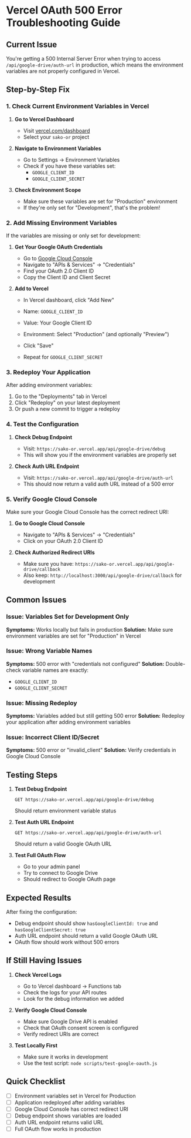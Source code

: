 # Vercel OAuth 500 Error Troubleshooting Guide

## Current Issue

You're getting a 500 Internal Server Error when trying to access `/api/google-drive/auth-url` in production, which means the environment variables are not properly configured in Vercel.

## Step-by-Step Fix

### 1. Check Current Environment Variables in Vercel

1. **Go to Vercel Dashboard**

   - Visit [vercel.com/dashboard](https://vercel.com/dashboard)
   - Select your `sako-or` project

2. **Navigate to Environment Variables**

   - Go to Settings → Environment Variables
   - Check if you have these variables set:
     - `GOOGLE_CLIENT_ID`
     - `GOOGLE_CLIENT_SECRET`

3. **Check Environment Scope**
   - Make sure these variables are set for "Production" environment
   - If they're only set for "Development", that's the problem!

### 2. Add Missing Environment Variables

If the variables are missing or only set for development:

1. **Get Your Google OAuth Credentials**

   - Go to [Google Cloud Console](https://console.cloud.google.com/)
   - Navigate to "APIs & Services" → "Credentials"
   - Find your OAuth 2.0 Client ID
   - Copy the Client ID and Client Secret

2. **Add to Vercel**

   - In Vercel dashboard, click "Add New"
   - Name: `GOOGLE_CLIENT_ID`
   - Value: Your Google Client ID
   - Environment: Select "Production" (and optionally "Preview")
   - Click "Save"

   - Repeat for `GOOGLE_CLIENT_SECRET`

### 3. Redeploy Your Application

After adding environment variables:

1. Go to the "Deployments" tab in Vercel
2. Click "Redeploy" on your latest deployment
3. Or push a new commit to trigger a redeploy

### 4. Test the Configuration

1. **Check Debug Endpoint**

   - Visit: `https://sako-or.vercel.app/api/google-drive/debug`
   - This will show you if the environment variables are properly set

2. **Check Auth URL Endpoint**
   - Visit: `https://sako-or.vercel.app/api/google-drive/auth-url`
   - This should now return a valid auth URL instead of a 500 error

### 5. Verify Google Cloud Console

Make sure your Google Cloud Console has the correct redirect URI:

1. **Go to Google Cloud Console**

   - Navigate to "APIs & Services" → "Credentials"
   - Click on your OAuth 2.0 Client ID

2. **Check Authorized Redirect URIs**
   - Make sure you have: `https://sako-or.vercel.app/api/google-drive/callback`
   - Also keep: `http://localhost:3000/api/google-drive/callback` for development

## Common Issues

### Issue: Variables Set for Development Only

**Symptoms:** Works locally but fails in production
**Solution:** Make sure environment variables are set for "Production" in Vercel

### Issue: Wrong Variable Names

**Symptoms:** 500 error with "credentials not configured"
**Solution:** Double-check variable names are exactly:

- `GOOGLE_CLIENT_ID`
- `GOOGLE_CLIENT_SECRET`

### Issue: Missing Redeploy

**Symptoms:** Variables added but still getting 500 error
**Solution:** Redeploy your application after adding environment variables

### Issue: Incorrect Client ID/Secret

**Symptoms:** 500 error or "invalid_client"
**Solution:** Verify credentials in Google Cloud Console

## Testing Steps

1. **Test Debug Endpoint**

   ```
   GET https://sako-or.vercel.app/api/google-drive/debug
   ```

   Should return environment variable status

2. **Test Auth URL Endpoint**

   ```
   GET https://sako-or.vercel.app/api/google-drive/auth-url
   ```

   Should return a valid Google OAuth URL

3. **Test Full OAuth Flow**
   - Go to your admin panel
   - Try to connect to Google Drive
   - Should redirect to Google OAuth page

## Expected Results

After fixing the configuration:

- Debug endpoint should show `hasGoogleClientId: true` and `hasGoogleClientSecret: true`
- Auth URL endpoint should return a valid Google OAuth URL
- OAuth flow should work without 500 errors

## If Still Having Issues

1. **Check Vercel Logs**

   - Go to Vercel dashboard → Functions tab
   - Check the logs for your API routes
   - Look for the debug information we added

2. **Verify Google Cloud Console**

   - Make sure Google Drive API is enabled
   - Check that OAuth consent screen is configured
   - Verify redirect URIs are correct

3. **Test Locally First**
   - Make sure it works in development
   - Use the test script: `node scripts/test-google-oauth.js`

## Quick Checklist

- [ ] Environment variables set in Vercel for Production
- [ ] Application redeployed after adding variables
- [ ] Google Cloud Console has correct redirect URI
- [ ] Debug endpoint shows variables are loaded
- [ ] Auth URL endpoint returns valid URL
- [ ] Full OAuth flow works in production
